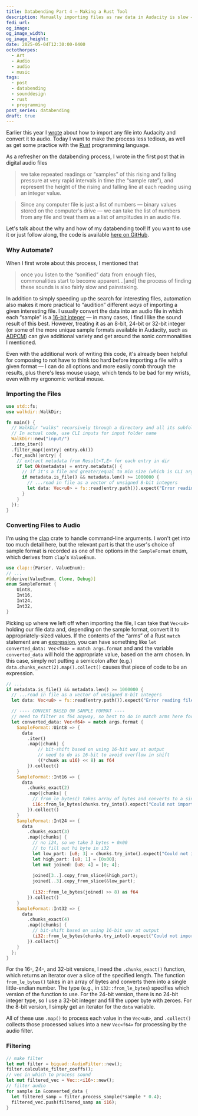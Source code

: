 ```yaml
---
title: Databending Part 4 – Making a Rust Tool
description: Manually importing files as raw data in Audacity is slow — let's automate it in Rust!
fedi_url: 
og_image: 
og_image_width: 
og_image_height: 
date: 2025-05-04T12:30:00-0400
octothorpes:
  - Art
  - Audio
  - audio
  - music
tags:
  - post
  - databending
  - sounddesign
  - rust
  - programming
post_series: databending
draft: true
---
```


<link rel="stylesheet" type="text/css" href="/styles/code/prism-dracula.css" />

Earlier this year I [wrote](/posts/2025/01/databending-part-1/) about how to import any file into Audacity and convert it to audio. Today I want to make the process less tedious, as well as get some practice with the [Rust](https://en.wikipedia.org/wiki/Rust_(programming_language)) programming language. 

As a refresher on the databending process, I wrote in the first post that in digital audio files

> we take repeated readings or “samples” of this rising and falling pressure at very rapid intervals in time (the “sample rate”), and represent the height of the rising and falling line at each reading using an integer value.

> Since any computer file is just a list of numbers — binary values stored on the computer's drive — we can take the list of numbers from any file and treat them as a list of amplitudes in an audio file.

Let's talk about the why and how of my databending tool! If you want to use it or just follow along, the code is available [here on GitHub](https://github.com/reillypascal/data2audio).

### Why Automate?

When I first wrote about this process, I mentioned that

> once you listen to the “sonified” data from enough files, commonalities start to become apparent…\[and] the process of finding these sounds is also fairly slow and painstaking.

In addition to simply speeding up the search for interesting files, automation also makes it more practical to “audition” different *ways* of importing a given interesting file. I usually convert the data into an audio file in which each “sample” is a  [16-bit integer](https://en.wikipedia.org/wiki/Audio_bit_depth) — in many cases, I find I like the sound result of this best. However, treating it as an 8-bit, 24-bit or 32-bit integer (or some of the more unique sample formats available in Audacity, such as [ADPCM](https://en.wikipedia.org/wiki/Differential_pulse-code_modulation)) can give additional variety and get around the sonic commonalities I mentioned.

Even with the additional work of writing this code, it's already been helpful for composing to not have to think too hard before importing a file with a given format — I can do all options and more easily comb through the results, plus there's less mouse usage, which tends to be bad for my wrists, even with my ergonomic vertical mouse.

### Importing the Files

```rust
use std::fs;
use walkdir::WalkDir;

fn main() {
  // WalkDir "walks" recursively through a directory and all its subfolders
  // In actual code, use CLI inputs for input folder name
  WalkDir::new("input/")
  .into_iter()
  .filter_map(|entry| entry.ok())
  .for_each(|entry| {
    // extract metadata from Result<T,E> for each entry in dir
    if let Ok(metadata) = entry.metadata() {
      // if it's a file and greater/equal to min size (which is CLI argument in actual code)...
      if metadata.is_file() && metadata.len() >= 1000000 {
        // ...read in file as a vector of unsigned 8-bit integers
        let data: Vec<u8> = fs::read(entry.path()).expect("Error reading file");
      }
    }
  });
}
```

### Converting Files to Audio

I'm using the [clap](https://crates.io/crates/clap) crate to handle command-line arguments. I won't get into too much detail here, but the relevant part is that the user's choice of sample format is recorded as one of the options in the ```SampleFormat``` enum, which derives from ```clap```'s ```ValueEnum```.

```rust
use clap::{Parser, ValueEnum};
// ...
#[derive(ValueEnum, Clone, Debug)]
enum SampleFormat {
    Uint8,
    Int16,
    Int24,
    Int32,
}

```

Picking up where we left off when importing the file, I can take that ```Vec<u8>``` holding our file data and, depending on the sample format, convert it to appropriately-sized values. If the contents of the “arms” of a Rust ```match``` statement are an [expression](https://doc.rust-lang.org/book/ch03-03-how-functions-work.html#statements-and-expressions), you can have something like ```let converted_data: Vec<f64> = match args.format``` and and the variable ```converted_data``` will hold the appropriate value, based on the arm chosen. In this case, simply not putting a semicolon after (e.g.) ```data.chunks_exact(2).map().collect()``` causes that piece of code to be an expression. 

```rust
// ...
if metadata.is_file() && metadata.len() >= 1000000 {
  // ...read in file as a vector of unsigned 8-bit integers
  let data: Vec<u8> = fs::read(entry.path()).expect("Error reading file");

  // ---- CONVERT BASED ON SAMPLE FORMAT ----
  // need to filter as f64 anyway, so best to do in match arms here for consistency
  let converted_data: Vec<f64> = match args.format {
    SampleFormat::Uint8 => {
      data
        .iter()
        .map(|chunk| {
            // bit-shift based on using 16-bit wav at output
            // need to do as 16-bit to avoid overflow in shift
            ((*chunk as u16) << 8) as f64
        }).collect()
    }
    SampleFormat::Int16 => {
      data
        .chunks_exact(2)
        .map(|chunks| {
          // from_le_bytes() takes array of bytes and converts to a single little-endian integer
          i16::from_le_bytes(chunks.try_into().expect("Could not import as 16-bit")) as f64
        }).collect()
    }
    SampleFormat::Int24 => {
      data
        .chunks_exact(3)
        .map(|chunks| {
          // no i24, so we take 3 bytes + 0x00 
          // to fill out hi byte in i32
          let low_part: [u8; 3] = chunks.try_into().expect("Could not import as 24-bit");
          let high_part: [u8; 1] = [0x00];
          let mut joined: [u8; 4] = [0; 4];
          
          joined[3..].copy_from_slice(&high_part);
          joined[..3].copy_from_slice(&low_part);
          
          (i32::from_le_bytes(joined) >> 8) as f64
        }).collect()
    }
    SampleFormat::Int32 => {
      data
        .chunks_exact(4)
        .map(|chunks| {
          // bit-shift based on using 16-bit wav at output
          (i32::from_le_bytes(chunks.try_into().expect("Could not import as 32-bit")) >> 16) as f64
        }).collect()
    }
  };
}
```

For the 16-, 24-, and 32-bit versions, I need the ```.chunks_exact()``` function, which returns an iterator over a slice of the specified length. The function ```from_le_bytes()``` takes in an array of bytes and converts them into a single little-endian number. The type (e.g., in ```i32::from_le_bytes```) specifies which version of the function to use. For the 24-bit version, there is no 24-bit integer type, so I use a 32-bit integer and fill the upper byte with zeroes. For the 8-bit version, I simply get an iterator for the ```data``` variable. 

All of these use ```.map()``` to process each value in the ```Vec<u8>```, and ```.collect()``` collects those processed values into a new ```Vec<f64>``` for processing by the audio filter.


### Filtering

```rust
// make filter
let mut filter = biquad::AudioFilter::new();
filter.calculate_filter_coeffs();
// vec in which to process sound
let mut filtered_vec = Vec::<i16>::new();
// filter audio
for sample in &converted_data {
  let filtered_samp = filter.process_sample(*sample * 0.4);
  filtered_vec.push(filtered_samp as i16);
}
```